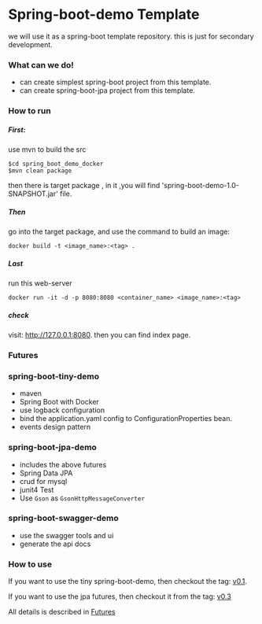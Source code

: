 # Spring-boot-demo Template

we will use it as a spring-boot template repository.
this is just for secondary development.

### What can we do!

- can create simplest spring-boot project from this template.
- can create spring-boot-jpa project from this template.


### How to run

##### First:

use mvn to build the src

```
$cd spring_boot_demo_docker
$mvn clean package
```

then there is target package , in it ,you will find 'spring-boot-demo-1.0-SNAPSHOT.jar'
file.

##### Then
go into the target package, and use the command to build an image:

```
docker build -t <image_name>:<tag> .
```

##### Last 

run this web-server
 
```
docker run -it -d -p 8080:8080 <container_name> <image_name>:<tag>
```

##### check
 
visit: http://127.0.0.1:8080. then you can find index page.



### Futures

### spring-boot-tiny-demo
- maven 
- Spring Boot with Docker
- use logback configuration
- bind the application.yaml config to ConfigurationProperties bean.
- events design pattern

### spring-boot-jpa-demo
- includes the above futures
- Spring Data JPA
- crud for mysql
- junit4 Test 
- Use `Gson` as `GsonHttpMessageConverter`

### spring-boot-swagger-demo 

- use the swagger tools and ui
- generate the api docs


### How to use

If you want to use the tiny spring-boot-demo, then checkout the tag: [v0.1](https://github.com/DemonZSD/spring_boot_demo_docker/tree/v0.1).

If you want to use the jpa futures, then checkout it from the  tag: [v0.3](https://github.com/DemonZSD/spring-boot-demo-docker/releases/tag/v0.3)

All details is described in [Futures](#Futures)


